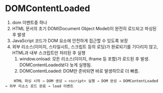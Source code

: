 # DOMContentLoaded
1. dom 이벤트중 하나
1. HTML 문서의 초기 DOM(Document Object Model)이 완전히 로드되고 파싱된 후 발생
1. JavaScript 코드가 DOM 요소에 안전하게 접근할 수 있도록 보장
1. 외부 리소스(이미지, 스타일시트, 스크립트 등의 로딩)가 완료되기를 기다리지 않고, HTML과 내부 스크립트만 처리된 후 실행
    1. window.onload: 모든 리소스(이미지, iframe 등 포함)가 로드된 후 발생. DOMContentLoaded보다 늦게 실행됨.
    1. DOMContentLoaded: DOM만 준비되면 바로 발생하므로 더 빠름.

```
    HTML 파싱 시작 → DOM 생성 → <script> 실행 → DOM 완성 → DOMContentLoaded → 외부 리소스 로드 완료 → load 이벤트
```